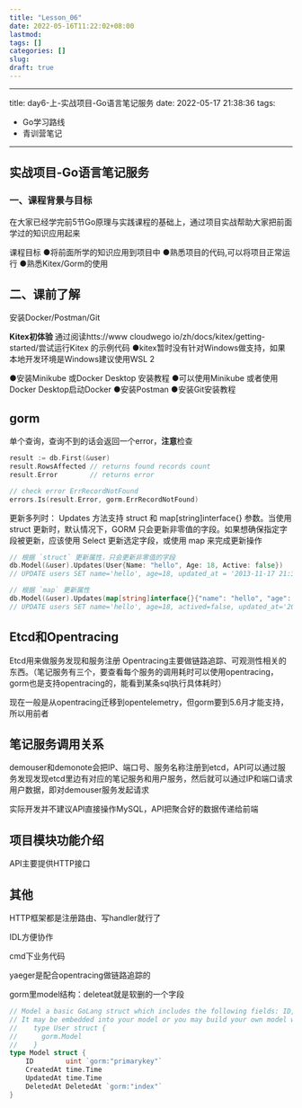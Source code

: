 ```yaml
---
title: "Lesson_06"
date: 2022-05-16T11:22:02+08:00
lastmod:
tags: []
categories: []
slug:
draft: true
---
```


---
title: day6-上-实战项目-Go语言笔记服务
date: 2022-05-17 21:38:36
tags: 
- Go学习路线
- 青训营笔记
---



## 实战项目-Go语言笔记服务
### 一、课程背景与目标

在大家已经学完前5节Go原理与实践课程的基础上，通过项目实战帮助大家把前面学过的知识应用起来

课程目标
●将前面所学的知识应用到项目中
●熟悉项目的代码,可以将项目正常运行
●熟悉Kitex/Gorm的使用

## 二、课前了解
安装Docker/Postman/Git

**Kitex初体验**
通过阅读htts://www cloudwego io/zh/docs/kitex/getting-started/尝试运行Kitex 的示例代码
●kitex暂时没有针对Windows做支持，如果本地开发环境是Windows建议使用WSL 2

●安装Minikube 或Docker Desktop 安装教程
●可以使用Minikube 或者使用Docker Desktop启动Docker
●安装Postman
●安装Git安装教程


## gorm 
单个查询，查询不到的话会返回一个error，**注意**检查
```go
result := db.First(&user)
result.RowsAffected // returns found records count
result.Error        // returns error

// check error ErrRecordNotFound
errors.Is(result.Error, gorm.ErrRecordNotFound)
```

更新多列时：
Updates 方法支持 struct 和 map[string]interface{} 参数。当使用 struct 更新时，默认情况下，GORM 只会更新非零值的字段。如果想确保指定字段被更新，应该使用 Select 更新选定字段，或使用 map 来完成更新操作

```go
// 根据 `struct` 更新属性，只会更新非零值的字段
db.Model(&user).Updates(User{Name: "hello", Age: 18, Active: false})
// UPDATE users SET name='hello', age=18, updated_at = '2013-11-17 21:34:10' WHERE id = 111;这里Active为零值故不更新

// 根据 `map` 更新属性
db.Model(&user).Updates(map[string]interface{}{"name": "hello", "age": 18, "actived": false})
// UPDATE users SET name='hello', age=18, actived=false, updated_at='2013-11-17 21:34:10' WHERE id=111;
```

## Etcd和Opentracing
Etcd用来做服务发现和服务注册
Opentracing主要做链路追踪、可观测性相关的东西。（笔记服务有三个，要查看每个服务的调用耗时可以使用opentracing，gorm也是支持opentracing的，能看到某条sql执行具体耗时）

现在一般是从opentracing迁移到opentelemetry，但gorm要到5.6月才能支持，所以用前者
## 笔记服务调用关系

demouser和demonote会把IP、端口号、服务名称注册到etcd，API可以通过服务发现发现etcd里边有对应的笔记服务和用户服务，然后就可以通过IP和端口请求用户数据，即对demouser服务发起请求

实际开发并不建议API直接操作MySQL，API把聚合好的数据传递给前端

## 项目模块功能介绍

API主要提供HTTP接口

## 其他
HTTP框架都是注册路由、写handler就行了


IDL方便协作

cmd下业务代码

yaeger是配合opentracing做链路追踪的


gorm里model结构：deleteat就是软删的一个字段
```go
// Model a basic GoLang struct which includes the following fields: ID, CreatedAt, UpdatedAt, DeletedAt
// It may be embedded into your model or you may build your own model without it
//    type User struct {
//      gorm.Model
//    }
type Model struct {
	ID        uint `gorm:"primarykey"`
	CreatedAt time.Time
	UpdatedAt time.Time
	DeletedAt DeletedAt `gorm:"index"`
}

```

















